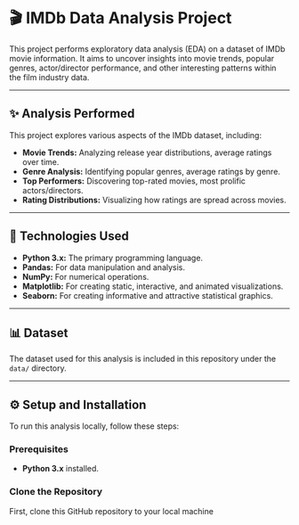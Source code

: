 # 🎬 IMDb Data Analysis Project

This project performs exploratory data analysis (EDA) on a dataset of IMDb movie information. It aims to uncover insights into movie trends, popular genres, actor/director performance, and other interesting patterns within the film industry data.

---

## ✨ Analysis Performed

This project explores various aspects of the IMDb dataset, including:

* **Movie Trends:** Analyzing release year distributions, average ratings over time.
* **Genre Analysis:** Identifying popular genres, average ratings by genre.
* **Top Performers:** Discovering top-rated movies, most prolific actors/directors.
* **Rating Distributions:** Visualizing how ratings are spread across movies.

---

## 🚀 Technologies Used

* **Python 3.x:** The primary programming language.
* **Pandas:** For data manipulation and analysis.
* **NumPy:** For numerical operations.
* **Matplotlib:** For creating static, interactive, and animated visualizations.
* **Seaborn:** For creating informative and attractive statistical graphics.

---

## 📊 Dataset

The dataset used for this analysis is included in this repository under the `data/` directory.

---

## ⚙️ Setup and Installation

To run this analysis locally, follow these steps:

### Prerequisites

* **Python 3.x** installed.

### Clone the Repository

First, clone this GitHub repository to your local machine
